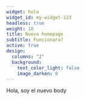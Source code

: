 ```yaml
---
widget: hola
widget_id: my-widget-123
headless: true
weight: 10
title: Nueva homepage
subtitle: Funcionara?
active: true
design:
  columns: "2"
  background:
    text_color_light: false
    image_darken: 0
---
```

Hola, soy el nuevo body